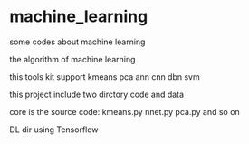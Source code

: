 # machine_learning
some codes about machine learning

the algorithm of machine learning

this tools kit support kmeans pca ann cnn dbn svm

this project include two dirctory:code and data

core is the source code: kmeans.py nnet.py pca.py and so on 

DL dir using Tensorflow 


